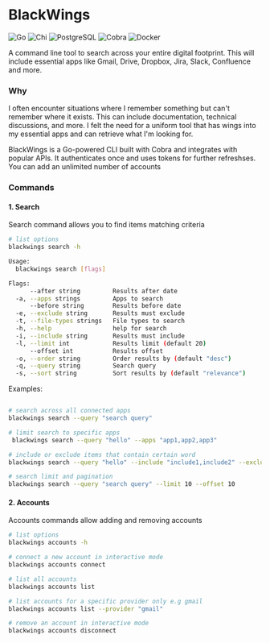 # BlackWings
![Go](https://img.shields.io/badge/Go-00ADD8?logo=go&logoColor=white) ![Chi](https://img.shields.io/badge/Chi-02A9E0?logo=go&logoColor=white) ![PostgreSQL](https://img.shields.io/badge/PostgreSQL-336791?logo=postgresql&logoColor=white) ![Cobra](https://img.shields.io/badge/Cobra-02A9E0?logo=go&logoColor=white) ![Docker](https://img.shields.io/badge/Docker-2496ED?logo=docker&logoColor=white)

A command line tool to search across your entire digital footprint. This will include essential apps like Gmail, Drive, Dropbox, Jira, Slack, Confluence and more.

### Why
I often encounter situations where I remember something but can't remember where it exists. This can include documentation, technical discussions, and more. I felt the need for a uniform tool that has wings into my essential apps and can retrieve what I'm looking for. 

BlackWings is a Go-powered CLI built with Cobra and integrates with popular APIs. It authenticates once and uses tokens for further refreshses. You can add an unlimited number of accounts

### Commands
#### 1. Search
Search command allows you to find items matching criteria

```bash
# list options
blackwings search -h

Usage:
  blackwings search [flags]

Flags:
      --after string         Results after date
  -a, --apps strings         Apps to search
      --before string        Results before date
  -e, --exclude string       Results must exclude
  -t, --file-types strings   File types to search
  -h, --help                 help for search
  -i, --include string       Results must include
  -l, --limit int            Results limit (default 20)
      --offset int           Results offset
  -o, --order string         Order results by (default "desc")
  -q, --query string         Search query
  -s, --sort string          Sort results by (default "relevance")
```

Examples:
```bash

# search across all connected apps
blackwings search --query "search query"

# limit search to specific apps
 blackwings search --query "hello" --apps "app1,app2,app3"

# include or exclude items that contain certain word
blackwings search --query "hello" --include "include1,include2" --exclude "excludeA,excludeB"

# search limit and pagination
blackwings search --query "search query" --limit 10 --offset 10
```

#### 2. Accounts
Accounts commands allow adding and removing accounts
```bash
# list options
blackwings accounts -h

# connect a new account in interactive mode
blackwings accounts connect

# list all accounts
blackwings accounts list

# list accounts for a specific provider only e.g gmail
blackwings accounts list --provider "gmail"

# remove an account in interactive mode
blackwings accounts disconnect 
```
